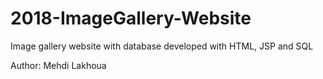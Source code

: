 # 2018-ImageGallery-Website
Image gallery website with database developed with HTML, JSP and SQL

Author: Mehdi Lakhoua
